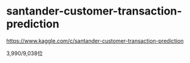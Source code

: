 # santander-customer-transaction-prediction

https://www.kaggle.com/c/santander-customer-transaction-prediction

3,990/9,038位
